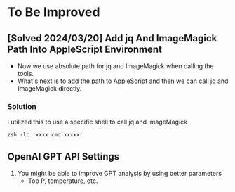 # To Be Improved

## [Solved 2024/03/20] Add jq And ImageMagick Path Into AppleScript Environment

- Now we use absolute path for jq and ImageMagick when calling the tools.
- What's next is to add the path to AppleScript and then we can call jq and ImageMagick directly.

### Solution

I utilized this to use a specific shell to call jq and ImageMagick
```
zsh -lc 'xxxx cmd xxxxx'
```

## OpenAI GPT API Settings

1. You might be able to improve GPT analysis by using better parameters
    - Top P, temperature, etc.
